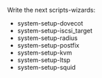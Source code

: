 Write the next scripts-wizards:

- system-setup-dovecot
- system-setup-iscsi_target
- system-setup-radius
- system-setup-postfix
- system-setup-kvm
- system-setup-ltsp
- system-setup-squid
